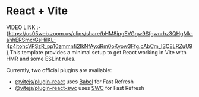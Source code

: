 # React + Vite
VIDEO LINK :-{https://us05web.zoom.us/clips/share/bHM8ipgEVGgw9Sfgwnrhz3QHgMk-ahhERSmxrGsHilKL-4p4itohcVPSzR_pp10zmmnfi2IkNfAyxiRm0oKyow3Ffg.cAbCm_ISC8LRZuU9}
This template provides a minimal setup to get React working in Vite with HMR and some ESLint rules.

Currently, two official plugins are available:

- [@vitejs/plugin-react](https://github.com/vitejs/vite-plugin-react/blob/main/packages/plugin-react/README.md) uses [Babel](https://babeljs.io/) for Fast Refresh
- [@vitejs/plugin-react-swc](https://github.com/vitejs/vite-plugin-react-swc) uses [SWC](https://swc.rs/) for Fast Refresh
